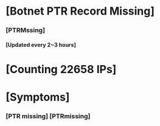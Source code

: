 # [Botnet PTR Record Missing]
### [PTRMssing]
#### [Updated every 2~3 hours]

# [Counting 22658 IPs]

# [Symptoms] 
###   [PTR missing] [PTRmissing]
